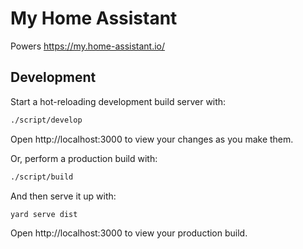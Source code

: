 # My Home Assistant

Powers https://my.home-assistant.io/

## Development

Start a hot-reloading development build server with:

```bash
./script/develop
```

Open http://localhost:3000 to view your changes as you make them.

Or, perform a production build with:

```bash
./script/build
```

And then serve it up with:

```bash
yard serve dist
```

Open http://localhost:3000 to view your production build.

